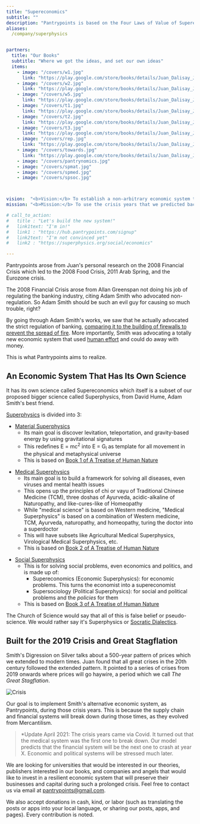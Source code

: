 ```yaml
---
title: "Supereconomics"
subtitle: ""
description: "Pantrypoints is based on the Four Laws of Value of Supereconomics"
aliases:
  /company/superphysics


partners:
  title: "Our Books"
  subtitle: "Where we got the ideas, and set our own ideas"
  items:
    - image: "/covers/w1.jpg"
      link: "https://play.google.com/store/books/details/Juan_Dalisay_Jr_The_Simple_Wealth_of_Nations_by_Ad?id=BjnPDwAAQBAJ"
    - image: "/covers/w2.jpg"
      link: "https://play.google.com/store/books/details/Juan_Dalisay_Jr_The_Simple_Wealth_of_Nations_by_Ad?id=0iHMDwAAQBAJ"          
    - image: "/covers/w5.jpg"
      link: "https://play.google.com/store/books/details/Juan_Dalisay_Jr_The_Simple_Wealth_of_Nations_by_Ad?id=WyYAEAAAQBAJ"
    - image: "/covers/t1.jpg"
      link: "https://play.google.com/store/books/details/Juan_Dalisay_Jr_The_Simple_Treatise_of_Human_Natur?id=iF_XDwAAQBAJ"
    - image: "/covers/t2.jpg"
      link: "https://play.google.com/store/books/details/Juan_Dalisay_Jr_The_Simple_Treatise_of_Human_Natur?id=nZjqDwAAQBAJ"          
    - image: "/covers/t3.jpg"
      link: "https://play.google.com/store/books/details/Juan_Dalisay_Jr_The_Simple_Treatise_of_Human_Natur?id=ikj9DwAAQBAJ"      
    - image: "/covers/rep.jpg"
      link: "https://play.google.com/store/books/details/Juan_Dalisay_Jr_The_Simple_Republic_by_Plato?id=WlkBEAAAQBAJ"      
    - image: "/covers/towards.jpg"
      link: "https://play.google.com/store/books/details/Juan_Dalisay_Jr_Towards_Maharlika?id=T-H4DwAAQBAJ"
    - image: "/covers/pantrynomics.jpg"
    - image: "/covers/spmat.jpg"
    - image: "/covers/spmed.jpg"
    - image: "/covers/spsoc.jpg"



vision:  "<b>Vision:</b> To establish a non-arbitrary economic system that is free from exploitation, involuntary, yet promotes maximum productivity sustainably"
mission: "<b>Mission:</b> To use the crisis years that we predicted back in 2015 to deploy our system and solve real-world socio-economic problems according to the princples of Supereconomics"

# call_to_action:
#   title : "Let's build the new system!"
#   link1text: "I'm in!"
#   link1 : "https://hub.pantrypoints.com/signup"
#   link2text: "I'm not convinced yet"
#   link2 : "https://superphysics.org/social/economics"

---
```

   
Pantrypoints arose from Juan's personal research on the 2008 Financial Crisis which led to the 2008 Food Crisis, 2011 Arab Spring, and the Eurozone crisis.

The 2008 Financial Crisis arose from Allan Greenspan not doing his job of regulating the banking industry, citing Adam Smith who advocated non-regulation. So Adam Smith should be such an evil guy for causing so much trouble, right?

By going through Adam Smith's works, we saw that he actually advocated the strict regulation of banking, [comparing it to the building of firewalls to prevent the spread of fire](https://superphysics.org/research/smith/wealth-of-nations/book-2/chapter-2m). More importantly, Smith was advocating a totally new economic system that used [human effort](https://superphysics.org/social/economics/principles/effort-theory-of-value) and could do away with money.

This is what Pantrypoints aims to realize. 


## An Economic System That Has Its Own Science

It has its own science called Supereconomics which itself is a subset of our proposed bigger science called Superphysics, from David Hume, Adam Smith's best friend. 

[Superphysics](https://superphysics.org) is divided into 3:
<!-- Greenspan was really citing Samuelson and neoliberal writers who preferred selfish-interest instead of social interest.

After concluding that Greenspan and Samuelson were the bad guys, Smith logically became the good guy to us. Smith cited David Hume heavily in his works. Hume cited Plato who wrote about Socrates who spoke about reincarnation and chakras. Socrates thus became the essential link between Western and Eastern philosophy, which we merged into Superphysics as a dialectical system to solve all problems, just as you use the scientific method to solve all science problems and math formulas to solve math problems. -->

<!-- - [Material Superphysics](/material-superphysics) -->
- [Material Superphysics](https://superphysics.org/material)
  - Its main goal is discover levitation, teleportation, and gravity-based energy by using gravitational signatures
  - This redefines E = mc<sup>2</sup>  into E = G<sub>l</sub>  as template for all movement in the physical and metaphysical universe 
  - This is based on [Book 1 of A Treatise of Human Nature](https://play.google.com/store/books/details/Juan_Dalisay_Jr_The_Simple_Treatise_of_Human_Natur?id=iF_XDwAAQBAJ)

<!-- - [Medical Superphysics](/medical-superphysics) -->
- [Medical Superphysics](https://superphysics.org/medical)
  - Its main goal is to build a framework for solving all diseases, even viruses and mental health issues
  - This opens up the principles of chi or vayu of Traditional Chinese Medicine (TCM), three doshas of Ayurveda, acidic-alkaline of Naturopathy, and like-cures-like of Homeopathy
  - While "medical science" is based on Western medicine, "Medical Superphysics" is based on a combination of Western medicine, TCM, Ayurveda, naturopathy, and homeopathy, turing the doctor into a superdoctor
  - This will have subsets like Agricultural Medical Superphysics, Virological Medical Superphysics, etc.
  - This is based on [Book 2 of A Treatise of Human Nature](https://play.google.com/store/books/details/Juan_Dalisay_Jr_The_Simple_Treatise_of_Human_Natur?id=nZjqDwAAQBAJ)

<!-- - [Social Superphysics](/social-superphysics) -->
- [Social Superphysics](https://superphysics.org/social)
  - This is for solving social problems, even economics and politics, and is made up of:
    - Supereconomics (Economic Superphysics): for economic problems. This turns the economist into a supereconomist
    - Supersociology (Political Superphysics): for social and political problems and the *policies* for them
  - This is based on [Book 3 of A Treatise of Human Nature](https://play.google.com/store/books/details/Juan_Dalisay_Jr_The_Simple_Treatise_of_Human_Natur?id=ikj9DwAAQBAJ)


The Church of Science would say that all of this is false belief or pseudo-science. We would rather say it's Superphysics or [Socratic Dialectics](https://superphysics.org/superphysics/socratic-dialectics).


## Built for the 2019 Crisis and Great Stagflation

Smith's Digression on Silver talks about a 500-year pattern of prices which we extended to modern times. Juan found that all great crises in the 20th century followed the extended pattern. It pointed to a series of crises from 2019 onwards where prices will go haywire, a period which we call *The Great Stagflation*. 


![Crisis](/graphics/comingcrisis.jpg)

Our goal is to implement Smith's alternative economic system, as Pantrypoints, during those crisis years. This is because the supply chain and financial systems will break down during those times, as they evolved from Mercantilism.

> *Update April 2021: The crisis years came via Covid. It turned out that the medical system was the first one to break down. Our model predicts that the financial system will be the next one to crash at year X. Economic and political systems will be stressed much later.


We are looking for universities that would be interested in our theories, publishers interested in our books, and companies and angels that would like to invest in a resilient economic system that will preserve their businesses and capital during such a prolonged crisis. Feel free to contact us via email at pantrypoints@gmail.com. 

We also accept donations in cash, kind, or labor (such as translating the posts or apps into your local language, or sharing our posts, apps, and pages). Every contribution is noted.

